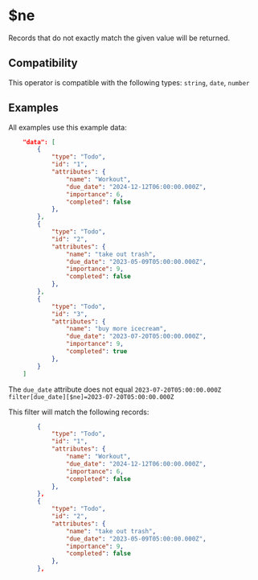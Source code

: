 # $ne

Records that do not exactly match the given value will be returned.

## Compatibility

This operator is compatible with the following types:
 `string`, `date`,  `number`

## Examples

All examples use this example data:

```json
    "data": [
        {
            "type": "Todo",
            "id": "1",
            "attributes": {
                "name": "Workout",
                "due_date": "2024-12-12T06:00:00.000Z",
                "importance": 6,
                "completed": false
            },
        },
        {
            "type": "Todo",
            "id": "2",
            "attributes": {
                "name": "take out trash",
                "due_date": "2023-05-09T05:00:00.000Z",
                "importance": 9,
                "completed": false
            },
        },
        {
            "type": "Todo",
            "id": "3",
            "attributes": {
                "name": "buy more icecream",
                "due_date": "2023-07-20T05:00:00.000Z",
                "importance": 9,
                "completed": true
            },
        }
    ]
```

The `due_date` attribute does not equal `2023-07-20T05:00:00.000Z`<br>
`filter[due_date][$ne]=2023-07-20T05:00:00.000Z`<br>

This filter will match the following records:<br>

```json
        {
            "type": "Todo",
            "id": "1",
            "attributes": {
                "name": "Workout",
                "due_date": "2024-12-12T06:00:00.000Z",
                "importance": 6,
                "completed": false
            },
        },
        {
            "type": "Todo",
            "id": "2",
            "attributes": {
                "name": "take out trash",
                "due_date": "2023-05-09T05:00:00.000Z",
                "importance": 9,
                "completed": false
            },
        },
```
